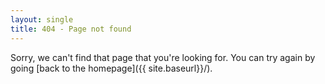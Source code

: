 ```yaml
---
layout: single
title: 404 - Page not found
---
```


Sorry, we can't find that page that you're looking for. You can try again by going [back to the homepage]({{ site.baseurl}}/).
